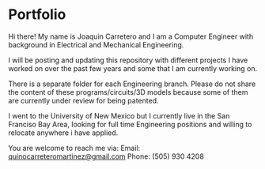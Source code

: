 # Portfolio

Hi there! My name is Joaquin Carretero and I am a Computer Engineer 
    with background in Electrical and Mechanical Engineering.

I will be posting and updating this repository with different projects 
    I have worked on over the past few years and some that I am currently
    working on.
    
There is a separate folder for each Engineering branch. Please do not share 
    the content of these programs/circuits/3D models because some of them 
    are currently under review for being patented.
    
I went to the University of New Mexico but I currently live in the San Franciso
    Bay Area, looking for full time Engineering positions and willing to 
    relocate anywhere i have applied.
    
You are welcome to reach me via:
    Email: quinocarreteromartinez@gmail.com
    Phone: (505) 930 4208
